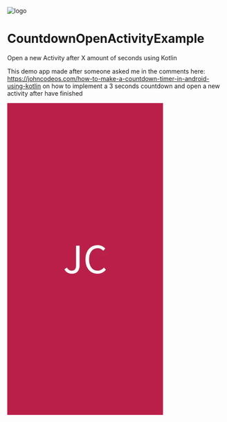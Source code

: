 ![logo](https://i.imgur.com/Dv73hCk.png)
# CountdownOpenActivityExample
Open a new Activity after X amount of seconds using Kotlin

This demo app made after someone asked me in the comments here: https://johncodeos.com/how-to-make-a-countdown-timer-in-android-using-kotlin
on how to implement a 3 seconds countdown and open a new activity after have finished



![](https://github.com/johncodeos-repos/CountdownOpenActivityExample/blob/master/demo.gif)

